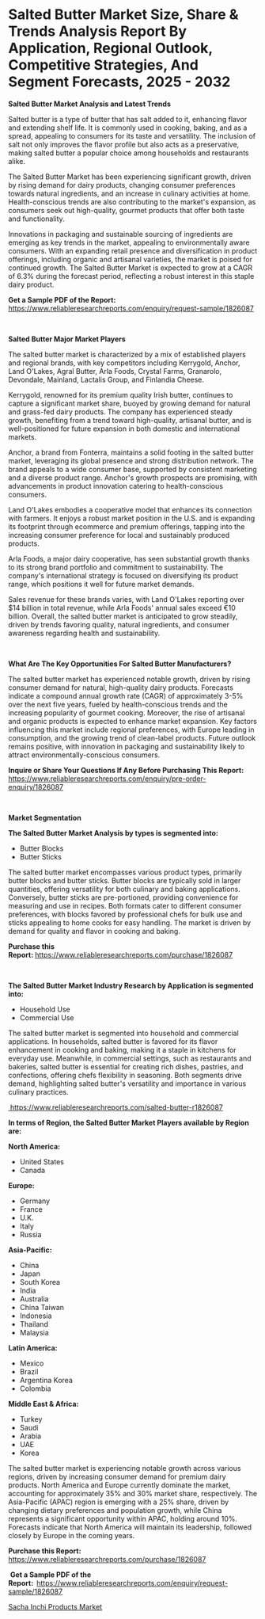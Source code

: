 <p><h1>Salted Butter Market Size, Share & Trends Analysis Report By Application, Regional Outlook, Competitive Strategies, And Segment Forecasts, 2025 - 2032</h1></p><p><strong>Salted Butter Market Analysis and Latest Trends</strong></p>
<p><p>Salted butter is a type of butter that has salt added to it, enhancing flavor and extending shelf life. It is commonly used in cooking, baking, and as a spread, appealing to consumers for its taste and versatility. The inclusion of salt not only improves the flavor profile but also acts as a preservative, making salted butter a popular choice among households and restaurants alike.</p><p>The Salted Butter Market has been experiencing significant growth, driven by rising demand for dairy products, changing consumer preferences towards natural ingredients, and an increase in culinary activities at home. Health-conscious trends are also contributing to the market's expansion, as consumers seek out high-quality, gourmet products that offer both taste and functionality. </p><p>Innovations in packaging and sustainable sourcing of ingredients are emerging as key trends in the market, appealing to environmentally aware consumers. With an expanding retail presence and diversification in product offerings, including organic and artisanal varieties, the market is poised for continued growth. The Salted Butter Market is expected to grow at a CAGR of 6.3% during the forecast period, reflecting a robust interest in this staple dairy product.</p></p>
<p><strong>Get a Sample PDF of the Report:&nbsp;</strong> <a href="https://www.reliableresearchreports.com/enquiry/request-sample/1826087?utm_campaign=2290&utm_medium=2&utm_source=Github&utm_content=ia&utm_term=07042025&utm_id=salted-butter">https://www.reliableresearchreports.com/enquiry/request-sample/1826087</a></p>
<p>&nbsp;</p>
<p><strong>Salted Butter Major Market Players</strong></p>
<p><p>The salted butter market is characterized by a mix of established players and regional brands, with key competitors including Kerrygold, Anchor, Land O'Lakes, Agral Butter, Arla Foods, Crystal Farms, Granarolo, Devondale, Mainland, Lactalis Group, and Finlandia Cheese. </p><p>Kerrygold, renowned for its premium quality Irish butter, continues to capture a significant market share, buoyed by growing demand for natural and grass-fed dairy products. The company has experienced steady growth, benefiting from a trend toward high-quality, artisanal butter, and is well-positioned for future expansion in both domestic and international markets.</p><p>Anchor, a brand from Fonterra, maintains a solid footing in the salted butter market, leveraging its global presence and strong distribution network. The brand appeals to a wide consumer base, supported by consistent marketing and a diverse product range. Anchor's growth prospects are promising, with advancements in product innovation catering to health-conscious consumers.</p><p>Land O'Lakes embodies a cooperative model that enhances its connection with farmers. It enjoys a robust market position in the U.S. and is expanding its footprint through ecommerce and premium offerings, tapping into the increasing consumer preference for local and sustainably produced products.</p><p>Arla Foods, a major dairy cooperative, has seen substantial growth thanks to its strong brand portfolio and commitment to sustainability. The company's international strategy is focused on diversifying its product range, which positions it well for future market demands.</p><p>Sales revenue for these brands varies, with Land O'Lakes reporting over $14 billion in total revenue, while Arla Foods' annual sales exceed €10 billion. Overall, the salted butter market is anticipated to grow steadily, driven by trends favoring quality, natural ingredients, and consumer awareness regarding health and sustainability.</p></p>
<p>&nbsp;</p>
<p><strong>What Are The Key Opportunities For Salted Butter Manufacturers?</strong></p>
<p><p>The salted butter market has experienced notable growth, driven by rising consumer demand for natural, high-quality dairy products. Forecasts indicate a compound annual growth rate (CAGR) of approximately 3-5% over the next five years, fueled by health-conscious trends and the increasing popularity of gourmet cooking. Moreover, the rise of artisanal and organic products is expected to enhance market expansion. Key factors influencing this market include regional preferences, with Europe leading in consumption, and the growing trend of clean-label products. Future outlook remains positive, with innovation in packaging and sustainability likely to attract environmentally-conscious consumers.</p></p>
<p><strong>Inquire or Share Your Questions If Any Before Purchasing This Report:</strong> <a href="https://www.reliableresearchreports.com/enquiry/pre-order-enquiry/1826087?utm_campaign=2290&utm_medium=2&utm_source=Github&utm_content=ia&utm_term=07042025&utm_id=salted-butter">https://www.reliableresearchreports.com/enquiry/pre-order-enquiry/1826087</a></p>
<p>&nbsp;</p>
<p><strong>Market Segmentation</strong></p>
<p><strong>The Salted Butter Market Analysis by types is segmented into:</strong></p>
<p><ul><li>Butter Blocks</li><li>Butter Sticks</li></ul></p>
<p><p>The salted butter market encompasses various product types, primarily butter blocks and butter sticks. Butter blocks are typically sold in larger quantities, offering versatility for both culinary and baking applications. Conversely, butter sticks are pre-portioned, providing convenience for measuring and use in recipes. Both formats cater to different consumer preferences, with blocks favored by professional chefs for bulk use and sticks appealing to home cooks for easy handling. The market is driven by demand for quality and flavor in cooking and baking.</p></p>
<p><strong>Purchase this Report:&nbsp;</strong><a href="https://www.reliableresearchreports.com/purchase/1826087?utm_campaign=2290&utm_medium=2&utm_source=Github&utm_content=ia&utm_term=07042025&utm_id=salted-butter">https://www.reliableresearchreports.com/purchase/1826087</a></p>
<p>&nbsp;</p>
<p><strong>The Salted Butter Market Industry Research by Application is segmented into:</strong></p>
<p><ul><li>Household Use</li><li>Commercial Use</li></ul></p>
<p><p>The salted butter market is segmented into household and commercial applications. In households, salted butter is favored for its flavor enhancement in cooking and baking, making it a staple in kitchens for everyday use. Meanwhile, in commercial settings, such as restaurants and bakeries, salted butter is essential for creating rich dishes, pastries, and confections, offering chefs flexibility in seasoning. Both segments drive demand, highlighting salted butter's versatility and importance in various culinary practices.</p></p>
<p><a href="https://www.reliableresearchreports.com/salted-butter-r1826087?utm_campaign=2290&utm_medium=2&utm_source=Github&utm_content=ia&utm_term=07042025&utm_id=salted-butter">&nbsp;https://www.reliableresearchreports.com/salted-butter-r1826087</a></p>
<p><strong>In terms of Region, the Salted Butter Market Players available by Region are:</strong></p>
<p>
    <p> <strong> North America: </strong>
        <ul>
            <li>United States</li>
            <li>Canada</li>
        </ul>
        </p> 
    <p> <strong> Europe: </strong>
        <ul>
            <li>Germany</li>
            <li>France</li>
            <li>U.K.</li>
            <li>Italy</li>
            <li>Russia</li>
        </ul>
        </p> 
    <p> <strong> Asia-Pacific: </strong>
        <ul>
            <li>China</li>
            <li>Japan</li>
            <li>South Korea</li>
            <li>India</li>
            <li>Australia</li>
            <li>China Taiwan</li>
            <li>Indonesia</li>
            <li>Thailand</li>
            <li>Malaysia</li>
        </ul>
        </p> 
    <p> <strong> Latin America: </strong>
        <ul>
            <li>Mexico</li>
            <li>Brazil</li>
            <li>Argentina Korea</li>
            <li>Colombia</li>
        </ul>
        </p> 
    <p> <strong> Middle East & Africa: </strong>
        <ul>
            <li>Turkey</li>
            <li>Saudi</li>
            <li>Arabia</li>
            <li>UAE</li>
            <li>Korea</li>
        </ul>
    </p>
    </p>
<p><p>The salted butter market is experiencing notable growth across various regions, driven by increasing consumer demand for premium dairy products. North America and Europe currently dominate the market, accounting for approximately 35% and 30% market share, respectively. The Asia-Pacific (APAC) region is emerging with a 25% share, driven by changing dietary preferences and population growth, while China represents a significant opportunity within APAC, holding around 10%. Forecasts indicate that North America will maintain its leadership, followed closely by Europe in the coming years.</p></p>
<p><strong>Purchase this Report: </strong><a href="https://www.reliableresearchreports.com/purchase/1826087?utm_campaign=2290&utm_medium=2&utm_source=Github&utm_content=ia&utm_term=07042025&utm_id=salted-butter">https://www.reliableresearchreports.com/purchase/1826087</a></p>
<p>&nbsp;<strong>Get a Sample PDF of the Report:&nbsp;&nbsp;</strong><a href="https://www.reliableresearchreports.com/enquiry/request-sample/1826087?utm_campaign=2290&utm_medium=2&utm_source=Github&utm_content=ia&utm_term=07042025&utm_id=salted-butter">https://www.reliableresearchreports.com/enquiry/request-sample/1826087</a></p>
<p><strong></strong></p>
<p><p><a href="https://github.com/klindsey95/Market-Research-Report-List-1/blob/main/sacha-inchi-products-market.md?utm_campaign=2290&utm_medium=2&utm_source=Github&utm_content=ia&utm_term=07042025&utm_id=salted-butter">Sacha Inchi Products Market</a></p></p>